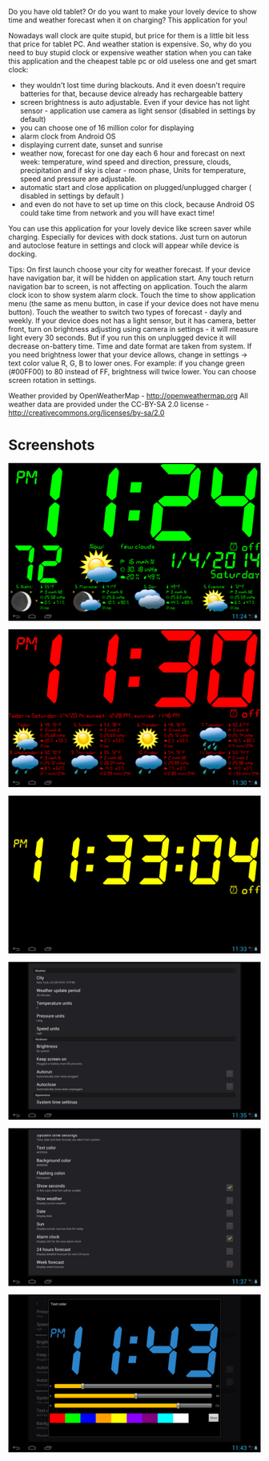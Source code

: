 Do you have old tablet? Or do you want to make your lovely device to show time and weather forecast when it on charging? This application for you!

Nowadays wall clock are quite stupid, but price for them is a little bit less that price for tablet PC. And weather station is expensive. So, why do you need to buy stupid clock or expensive weather station when you can take this application and the cheapest table pc or old useless one and get smart clock:

- they wouldn't lost time during blackouts. And it even doesn't require batteries for that, because device already has rechargeable battery
- screen brightness is auto adjustable. Even if your device has not light sensor - application use camera as light sensor (disabled in settings by default)
- you can choose one of 16 million color for displaying
- alarm clock from Android OS
- displaying current date, sunset and sunrise
- weather now, forecast for one day each 6 hour and forecast on next week: temperature, wind speed and direction, pressure, clouds, precipitation and if sky is clear - moon phase, Units for temperature, speed and pressure are adjustable.
- automatic start and close application on plugged/unplugged charger ( disabled in settings by default )
- and even do not have to set up time on this clock, because Android OS could take time from network and you will have exact time!

You can use this application for your lovely device like screen saver while charging. Especially for devices with dock stations. Just turn on autorun and autoclose feature in settings and clock will appear while device is docking.

Tips:
On first launch choose your city for weather forecast.
If your device have navigation bar, it will be hidden on application start. Any touch return navigation bar to screen, is not affecting on application.
Touch the alarm clock icon to show system alarm clock.
Touch the time to show application menu (the same as menu button, in case if your device does not have menu button).
Touch the weather to switch two types of forecast - dayly and weekly.
If your device does not has a light sensor, but it has camera, better front, turn on brightness adjusting using camera in settings - it will measure light every 30 seconds. But if you run this on unplugged device it will decrease on-battery time.
Time and date format are taken from system.
If you need brightness lower that your device allows, change in settings -> text color value R, G, B to lower ones. For example: if you change green (#00FF00) to 80 instead of FF, brightness will twice lower.
You can choose screen rotation in settings.

Weather provided by OpenWeatherMap - http://openweathermap.org
All weather data are provided under the CC-BY-SA 2.0 license - http://creativecommons.org/licenses/by-sa/2.0

# Screenshots
![](screenshots/ss1.png?raw=true)

![](screenshots/ss2.png?raw=true)

![](screenshots/ss3.png?raw=true)

![](screenshots/ss4.png?raw=true)

![](screenshots/ss5.png?raw=true)

![](screenshots/ss6.png?raw=true)
